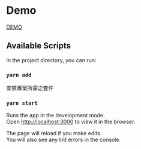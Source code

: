 # Demo
<a href="https://ponti.netlify.app/">DEMO</a>



## Available Scripts

In the project directory, you can run:

### `yarn add`
安裝專案所需之套件

### `yarn start`

Runs the app in the development mode.<br />
Open [http://localhost:3000](http://localhost:3000) to view it in the browser.

The page will reload if you make edits.<br />
You will also see any lint errors in the console.

